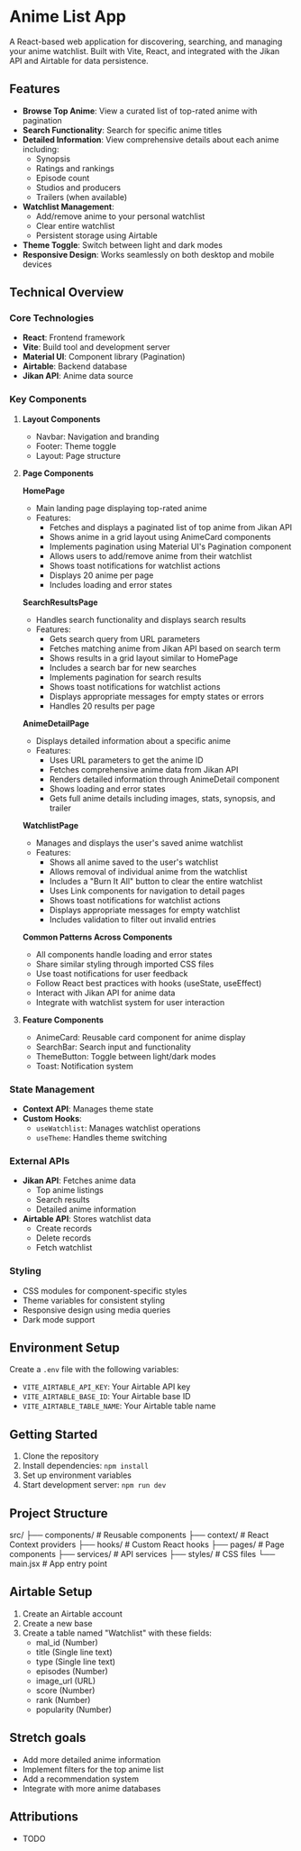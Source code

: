 # Anime List App

A React-based web application for discovering, searching, and managing your anime watchlist. Built with Vite, React, and integrated with the Jikan API and Airtable for data persistence.

## Features

- **Browse Top Anime**: View a curated list of top-rated anime with pagination
- **Search Functionality**: Search for specific anime titles
- **Detailed Information**: View comprehensive details about each anime including:
  - Synopsis
  - Ratings and rankings
  - Episode count
  - Studios and producers
  - Trailers (when available)
- **Watchlist Management**:
  - Add/remove anime to your personal watchlist
  - Clear entire watchlist
  - Persistent storage using Airtable
- **Theme Toggle**: Switch between light and dark modes
- **Responsive Design**: Works seamlessly on both desktop and mobile devices

## Technical Overview

### Core Technologies

- **React**: Frontend framework
- **Vite**: Build tool and development server
- **Material UI**: Component library (Pagination)
- **Airtable**: Backend database
- **Jikan API**: Anime data source

### Key Components

1. **Layout Components**

   - Navbar: Navigation and branding
   - Footer: Theme toggle
   - Layout: Page structure

2. **Page Components**

   **HomePage**

   - Main landing page displaying top-rated anime
   - Features:
     - Fetches and displays a paginated list of top anime from Jikan API
     - Shows anime in a grid layout using AnimeCard components
     - Implements pagination using Material UI's Pagination component
     - Allows users to add/remove anime from their watchlist
     - Shows toast notifications for watchlist actions
     - Displays 20 anime per page
     - Includes loading and error states

   **SearchResultsPage**

   - Handles search functionality and displays search results
   - Features:
     - Gets search query from URL parameters
     - Fetches matching anime from Jikan API based on search term
     - Shows results in a grid layout similar to HomePage
     - Includes a search bar for new searches
     - Implements pagination for search results
     - Shows toast notifications for watchlist actions
     - Displays appropriate messages for empty states or errors
     - Handles 20 results per page

   **AnimeDetailPage**

   - Displays detailed information about a specific anime
   - Features:
     - Uses URL parameters to get the anime ID
     - Fetches comprehensive anime data from Jikan API
     - Renders detailed information through AnimeDetail component
     - Shows loading and error states
     - Gets full anime details including images, stats, synopsis, and trailer

   **WatchlistPage**

   - Manages and displays the user's saved anime watchlist
   - Features:
     - Shows all anime saved to the user's watchlist
     - Allows removal of individual anime from the watchlist
     - Includes a "Burn It All" button to clear the entire watchlist
     - Uses Link components for navigation to detail pages
     - Shows toast notifications for watchlist actions
     - Displays appropriate messages for empty watchlist
     - Includes validation to filter out invalid entries

   **Common Patterns Across Components**

   - All components handle loading and error states
   - Share similar styling through imported CSS files
   - Use toast notifications for user feedback
   - Follow React best practices with hooks (useState, useEffect)
   - Interact with Jikan API for anime data
   - Integrate with watchlist system for user interaction

3. **Feature Components**
   - AnimeCard: Reusable card component for anime display
   - SearchBar: Search input and functionality
   - ThemeButton: Toggle between light/dark modes
   - Toast: Notification system

### State Management

- **Context API**: Manages theme state
- **Custom Hooks**:
  - `useWatchlist`: Manages watchlist operations
  - `useTheme`: Handles theme switching

### External APIs

- **Jikan API**: Fetches anime data
  - Top anime listings
  - Search results
  - Detailed anime information
- **Airtable API**: Stores watchlist data
  - Create records
  - Delete records
  - Fetch watchlist

### Styling

- CSS modules for component-specific styles
- Theme variables for consistent styling
- Responsive design using media queries
- Dark mode support

## Environment Setup

Create a `.env` file with the following variables:

- `VITE_AIRTABLE_API_KEY`: Your Airtable API key
- `VITE_AIRTABLE_BASE_ID`: Your Airtable base ID
- `VITE_AIRTABLE_TABLE_NAME`: Your Airtable table name

## Getting Started

1. Clone the repository
2. Install dependencies: `npm install`
3. Set up environment variables
4. Start development server: `npm run dev`

## Project Structure

src/
├── components/ # Reusable components
├── context/ # React Context providers
├── hooks/ # Custom React hooks
├── pages/ # Page components
├── services/ # API services
├── styles/ # CSS files
└── main.jsx # App entry point

## Airtable Setup

1. Create an Airtable account
2. Create a new base
3. Create a table named "Watchlist" with these fields:
   - mal_id (Number)
   - title (Single line text)
   - type (Single line text)
   - episodes (Number)
   - image_url (URL)
   - score (Number)
   - rank (Number)
   - popularity (Number)

## Stretch goals

- Add more detailed anime information
- Implement filters for the top anime list
- Add a recommendation system
- Integrate with more anime databases

## Attributions

- TODO
